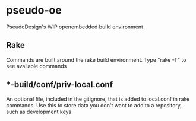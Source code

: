 # pseudo-oe

PseudoDesign's WIP openembedded build environment

## Rake

Commands are built around the rake build environment.  Type "rake -T" to see available commands

## *-build/conf/priv-local.conf

An optional file, included in the gitignore, that is added to local.conf in rake commands.  Use this to store data you don't want to add to a repository, such as development keys.